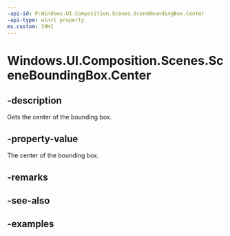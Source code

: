 ```yaml
---
-api-id: P:Windows.UI.Composition.Scenes.SceneBoundingBox.Center
-api-type: winrt property
ms.custom: 19H1
---
```


<!-- Property syntax.
public Vector3 Center { get; }
-->

# Windows.UI.Composition.Scenes.SceneBoundingBox.Center

## -description

Gets the center of the bounding box.



## -property-value

The center of the bounding box.

## -remarks

## -see-also

## -examples

